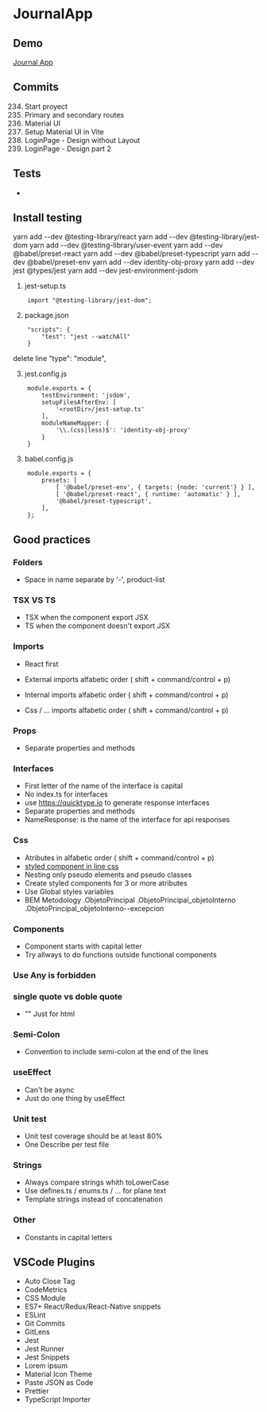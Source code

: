 # JournalApp

## Demo
[Journal App]()

## Commits

234. Start proyect
235. Primary and secondary routes
237. Material UI
238. Setup Material UI in Vite
239. LoginPage - Design without Layout
240. LoginPage - Design part 2


## Tests

-

## Install testing

yarn add --dev @testing-library/react
yarn add --dev @testing-library/jest-dom
yarn add --dev @testing-library/user-event
yarn add --dev @babel/preset-react
yarn add --dev @babel/preset-typescript
yarn add --dev @babel/preset-env
yarn add --dev identity-obj-proxy
yarn add --dev jest @types/jest
yarn add --dev jest-environment-jsdom

1. jest-setup.ts

```
    import "@testing-library/jest-dom";
```

2. package.json

```
    "scripts": {
        "test": "jest --watchAll"
    }
```

delete line "type": "module",

3. jest.config.js

```
    module.exports = {
        testEnvironment: 'jsdom',
        setupFilesAfterEnv: [
            '<rootDir>/jest-setup.ts'
        ],
        moduleNameMapper: {
            '\\.(css|less)$': 'identity-obj-proxy'
        }
    }
```

3. babel.config.js

```
    module.exports = {
        presets: [
            [ '@babel/preset-env', { targets: {node: 'current'} } ],
            [ '@babel/preset-react', { runtime: 'automatic' } ],
            '@babel/preset-typescript',
        ],
    };
```

## Good practices

### Folders
- Space in name separate by '-', product-list

### TSX VS TS
- TSX when the component export JSX
- TS when the component doesn't export JSX

### Imports
- React first
- External imports alfabetic order ( shift + command/control + p)

- Internal imports alfabetic order ( shift + command/control + p)

- Css / ... imports alfabetic order ( shift + command/control + p)

### Props
- Separate properties and methods

### Interfaces
- First letter of the name of the interface is capital
- No index.ts for interfaces
- use https://quicktype.io to generate response interfaces
- Separate properties and methods
- NameResponse: is the name of the interface for api responses

### Css
- Atributes in alfabetic order ( shift + command/control + p)
- [styled component in line css](https://styled-components.com/docs/api#css)
- Nesting only pseudo elements and pseudo classes
- Create styled components for 3 or more atributes
- Use Global styles variables
- BEM Metodology
    .ObjetoPrincipal
    .ObjetoPrincipal_objetoInterno
    .ObjetoPrincipal_objetoInterno--excepcion

### Components
- Component starts with capital letter
- Try allways to do functions outside functional components

### Use Any is forbidden


### single quote vs doble quote
- "" Just for html

### Semi-Colon
- Convention to include semi-colon at the end of the lines

### useEffect
- Can't be async
- Just do one thing by useEffect

### Unit test
- Unit test coverage should be at least 80%
- One Describe per test file

### Strings
- Always compare strings whith toLowerCase
- Use defines.ts / enums.ts / ... for plane text
- Template strings instead of concatenation

### Other
- Constants in capital letters


## VSCode Plugins
- Auto Close Tag
- CodeMetrics
- CSS Module
- ES7+ React/Redux/React-Native snippets
- ESLint
- Git Commits
- GitLens
- Jest
- Jest Runner
- Jest Snippets
- Lorem ipsum
- Material Icon Theme
- Paste JSON as Code
- Prettier
- TypeScript Importer
